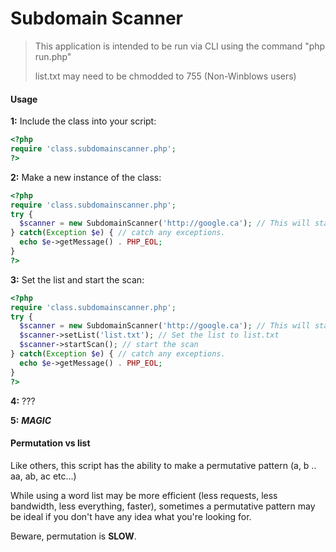 # Subdomain Scanner
> This application is intended to be run via CLI using the command "php run.php"
>
> list.txt may need to be chmodded to 755 (Non-Winblows users)

#### Usage
__1:__ Include the class into your script:
```php
<?php
require 'class.subdomainscanner.php';
?>
```

__2:__ Make a new instance of the class:
```php
<?php
require 'class.subdomainscanner.php';
try {
  $scanner = new SubdomainScanner('http://google.ca'); // This will start a new scanner on the domain "google.ca"
} catch(Exception $e) { // catch any exceptions.
  echo $e->getMessage() . PHP_EOL;
}
?>
```

__3:__ Set the list and start the scan:
```php
<?php
require 'class.subdomainscanner.php';
try {
  $scanner = new SubdomainScanner('http://google.ca'); // This will start a new scanner on the domain "google.ca"
  $scanner->setList('list.txt'); // Set the list to list.txt
  $scanner->startScan(); // start the scan
} catch(Exception $e) { // catch any exceptions.
  echo $e->getMessage() . PHP_EOL;
}
?>
```

__4:__ ???

__5:__ ***MAGIC***

#### Permutation vs list
Like others, this script has the ability to make a permutative pattern (a, b .. aa, ab, ac etc...)

While using a word list may be more efficient (less requests, less bandwidth, less everything, faster), sometimes a permutative pattern may be ideal if you don't have any idea what you're looking for.

Beware, permutation is **SLOW**.
